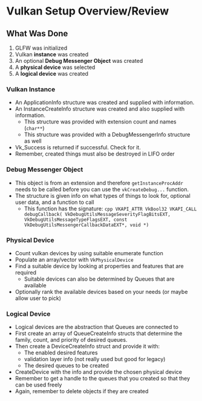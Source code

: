 # Vulkan Setup Overview/Review

## What Was Done

1. GLFW was initialized
2. Vulkan **instance** was created
2. An optional **Debug Messenger Object** was created
3. A **physical device** was selected
4. A **logical device** was created

### Vulkan Instance

- An ApplicationInfo structure was created and supplied with information.
- An InstanceCreateInfo structure was created and also supplied with information.
  - This structure was provided with extension count and names (`char**`)
  - This structure was provided with a DebugMessengerInfo structure as well
- Vk_Success is returned if successful. Check for it.
- Remember, created things must also be destroyed in LIFO order

### Debug Messenger Object

- This object is from an extension and therefore `getInstanceProcAddr` needs to be called before you can use the `vkCreateDebug...` function.
- The structure is given info on what types of things to look for, optional user data, and a function to call
  - This function has the signature: ```cpp
  VKAPI_ATTR VkBool32 VKAPI_CALL debugCallback(
  VkDebugUtilsMessageSeverityFlagBitsEXT, 
  VkDebugUtilsMessageTypeFlagsEXT,
  const VkDebugUtilsMessengerCallbackDataEXT*,
  void *)```

### Physical Device

- Count vulkan devices by using suitable enumerate function
- Populate an array/vector with `VkPhysicalDevice`
- Find a suitable device by looking at properties and features that are required
	- Suitable devices can also be determined by Queues that are available
- Optionally rank the available devices based on your needs (or maybe allow user to pick)

### Logical Device

- Logical devices are the abstraction that Queues are connected to
- First create an array of QueueCreateInfo structs that determine the family, count, and priority of desired queues.
- Then create a DeviceCreateInfo struct and provide it with:
	- The enabled desired features
	- validation layer info (not really used but good for legacy)
	- The desired queues to be created
- CreateDevice with the info and provide the chosen physical device
- Remember to get a handle to the queues that you created so that they can be used freely
- Again, remember to delete objects if they are created
